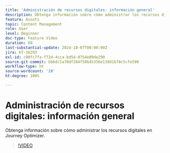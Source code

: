 ```yaml
---
title: 'Administración de recursos digitales: información general'
description: Obtenga información sobre cómo administrar los recursos digitales en Journey Optimizer.
feature: Assets
topic: Content Management
role: User
level: Beginner
doc-type: Feature Video
duration: 69
last-substantial-update: 2024-10-07T00:00:00Z
jira: KT-16293
exl-id: c00fc7fa-f72d-4cca-bd5d-0754e89de290
source-git-commit: bb6dc1a70df284f58645336e139d1b78c5cfe590
workflow-type: ht
source-wordcount: '28'
ht-degree: 100%

---
```


# Administración de recursos digitales: información general

Obtenga información sobre cómo administrar los recursos digitales en Journey Optimizer.

>[!VIDEO](https://video.tv.adobe.com/v/3432674/?learn=on)
